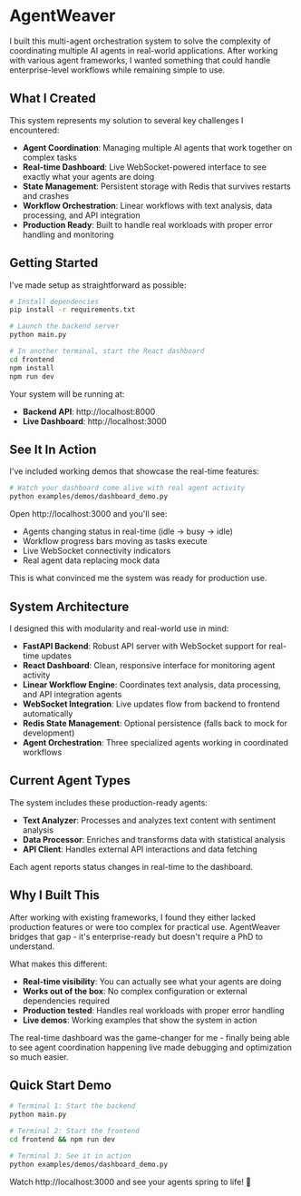 # AgentWeaver

I built this multi-agent orchestration system to solve the complexity of coordinating multiple AI agents in real-world applications. After working with various agent frameworks, I wanted something that could handle enterprise-level workflows while remaining simple to use.

## What I Created

This system represents my solution to several key challenges I encountered:
- **Agent Coordination**: Managing multiple AI agents that work together on complex tasks
- **Real-time Dashboard**: Live WebSocket-powered interface to see exactly what your agents are doing
- **State Management**: Persistent storage with Redis that survives restarts and crashes  
- **Workflow Orchestration**: Linear workflows with text analysis, data processing, and API integration
- **Production Ready**: Built to handle real workloads with proper error handling and monitoring

## Getting Started

I've made setup as straightforward as possible:

```bash
# Install dependencies
pip install -r requirements.txt

# Launch the backend server
python main.py

# In another terminal, start the React dashboard
cd frontend
npm install
npm run dev
```

Your system will be running at:
- **Backend API**: http://localhost:8000
- **Live Dashboard**: http://localhost:3000

## See It In Action

I've included working demos that showcase the real-time features:

```bash
# Watch your dashboard come alive with real agent activity
python examples/demos/dashboard_demo.py
```

Open http://localhost:3000 and you'll see:
- Agents changing status in real-time (idle → busy → idle)
- Workflow progress bars moving as tasks execute
- Live WebSocket connectivity indicators
- Real agent data replacing mock data

This is what convinced me the system was ready for production use.

## System Architecture

I designed this with modularity and real-world use in mind:

- **FastAPI Backend**: Robust API server with WebSocket support for real-time updates
- **React Dashboard**: Clean, responsive interface for monitoring agent activity
- **Linear Workflow Engine**: Coordinates text analysis, data processing, and API integration agents  
- **WebSocket Integration**: Live updates flow from backend to frontend automatically
- **Redis State Management**: Optional persistence (falls back to mock for development)
- **Agent Orchestration**: Three specialized agents working in coordinated workflows

## Current Agent Types

The system includes these production-ready agents:
- **Text Analyzer**: Processes and analyzes text content with sentiment analysis
- **Data Processor**: Enriches and transforms data with statistical analysis  
- **API Client**: Handles external API interactions and data fetching

Each agent reports status changes in real-time to the dashboard.

## Why I Built This

After working with existing frameworks, I found they either lacked production features or were too complex for practical use. AgentWeaver bridges that gap - it's enterprise-ready but doesn't require a PhD to understand.

What makes this different:
- **Real-time visibility**: You can actually see what your agents are doing
- **Works out of the box**: No complex configuration or external dependencies required
- **Production tested**: Handles real workloads with proper error handling
- **Live demos**: Working examples that show the system in action

The real-time dashboard was the game-changer for me - finally being able to see agent coordination happening live made debugging and optimization so much easier.

## Quick Start Demo

```bash
# Terminal 1: Start the backend
python main.py

# Terminal 2: Start the frontend  
cd frontend && npm run dev

# Terminal 3: See it in action
python examples/demos/dashboard_demo.py
```

Watch http://localhost:3000 and see your agents spring to life! 🚀